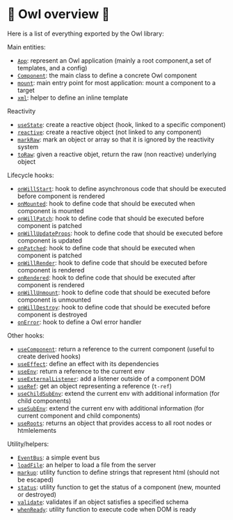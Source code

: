 # 🦉 Owl overview 🦉

Here is a list of everything exported by the Owl library:

Main entities:

- [`App`](reference/app.md): represent an Owl application (mainly a root component,a set of templates, and a config)
- [`Component`](reference/component.md): the main class to define a concrete Owl component
- [`mount`](reference/app.md#mount-helper): main entry point for most application: mount a component to a target
- [`xml`](reference/templates.md#inline-templates): helper to define an inline template

Reactivity

- [`useState`](reference/reactivity.md#usestate): create a reactive object (hook, linked to a specific component)
- [`reactive`](reference/reactivity.md#reactive): create a reactive object (not linked to any component)
- [`markRaw`](reference/reactivity.md#markraw): mark an object or array so that it is ignored by the reactivity system
- [`toRaw`](reference/reactivity.md#toraw): given a reactive objet, return the raw (non reactive) underlying object

Lifecycle hooks:

- [`onWillStart`](reference/component.md#willstart): hook to define asynchronous code that should be executed before component is rendered
- [`onMounted`](reference/component.md#mounted): hook to define code that should be executed when component is mounted
- [`onWillPatch`](reference/component.md#willpatch): hook to define code that should be executed before component is patched
- [`onWillUpdateProps`](reference/component.md#willupdateprops): hook to define code that should be executed before component is updated
- [`onPatched`](reference/component.md#patched): hook to define code that should be executed when component is patched
- [`onWillRender`](reference/component.md#willrender): hook to define code that should be executed before component is rendered
- [`onRendered`](reference/component.md#rendered): hook to define code that should be executed after component is rendered
- [`onWillUnmount`](reference/component.md#willunmount): hook to define code that should be executed before component is unmounted
- [`onWillDestroy`](reference/component.md#willdestroy): hook to define code that should be executed before component is destroyed
- [`onError`](reference/component.md#onerror): hook to define a Owl error handler

Other hooks:

- [`useComponent`](reference/hooks.md#usecomponent): return a reference to the current component (useful to create derived hooks)
- [`useEffect`](reference/hooks.md#useeffect): define an effect with its dependencies
- [`useEnv`](reference/hooks.md#useenv): return a reference to the current env
- [`useExternalListener`](reference/hooks.md#useexternallistener): add a listener outside of a component DOM
- [`useRef`](reference/hooks.md#useref): get an object representing a reference (`t-ref`)
- [`useChildSubEnv`](reference/hooks.md#usesubenv-and-usechildsubenv): extend the current env with additional information (for child components)
- [`useSubEnv`](reference/hooks.md#usesubenv-and-usechildsubenv): extend the current env with additional information (for current component and child components)
- [`useRoots`](reference/hooks.md#useroots): returns an object that provides access to all root nodes or htmlelements

Utility/helpers:

- [`EventBus`](reference/utils.md#eventbus): a simple event bus
- [`loadFile`](reference/utils.md#loadfile): an helper to load a file from the server
- [`markup`](reference/templates.md#outputting-data): utility function to define strings that represent html (should not be escaped)
- [`status`](reference/component.md#status-helper): utility function to get the status of a component (new, mounted or destroyed)
- [`validate`](reference/utils.md#validate): validates if an object satisfies a specified schema
- [`whenReady`](reference/utils.md#whenready): utility function to execute code when DOM is ready
